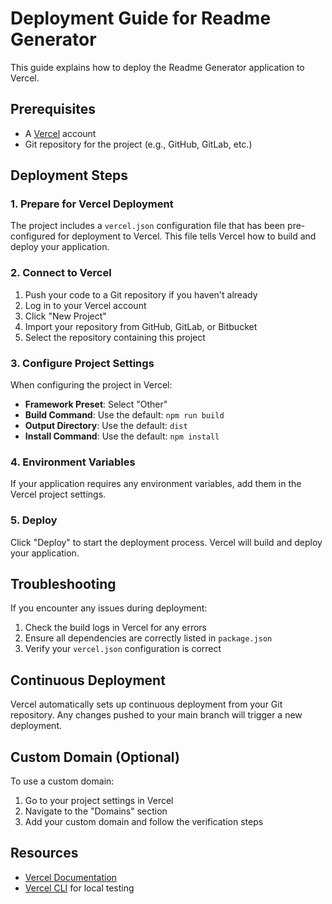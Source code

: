 # Deployment Guide for Readme Generator

This guide explains how to deploy the Readme Generator application to Vercel.

## Prerequisites

- A [Vercel](https://vercel.com) account
- Git repository for the project (e.g., GitHub, GitLab, etc.)

## Deployment Steps

### 1. Prepare for Vercel Deployment

The project includes a `vercel.json` configuration file that has been pre-configured for deployment to Vercel. This file tells Vercel how to build and deploy your application.

### 2. Connect to Vercel

1. Push your code to a Git repository if you haven't already
2. Log in to your Vercel account
3. Click "New Project"
4. Import your repository from GitHub, GitLab, or Bitbucket
5. Select the repository containing this project

### 3. Configure Project Settings

When configuring the project in Vercel:

- **Framework Preset**: Select "Other"
- **Build Command**: Use the default: `npm run build`
- **Output Directory**: Use the default: `dist`
- **Install Command**: Use the default: `npm install`

### 4. Environment Variables

If your application requires any environment variables, add them in the Vercel project settings.

### 5. Deploy

Click "Deploy" to start the deployment process. Vercel will build and deploy your application.

## Troubleshooting

If you encounter any issues during deployment:

1. Check the build logs in Vercel for any errors
2. Ensure all dependencies are correctly listed in `package.json`
3. Verify your `vercel.json` configuration is correct

## Continuous Deployment

Vercel automatically sets up continuous deployment from your Git repository. Any changes pushed to your main branch will trigger a new deployment.

## Custom Domain (Optional)

To use a custom domain:

1. Go to your project settings in Vercel
2. Navigate to the "Domains" section
3. Add your custom domain and follow the verification steps

## Resources

- [Vercel Documentation](https://vercel.com/docs)
- [Vercel CLI](https://vercel.com/cli) for local testing